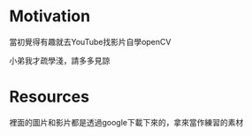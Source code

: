 # Motivation
當初覺得有趣就去YouTube找影片自學openCV  

小弟我才疏學淺，請多多見諒
# Resources
裡面的圖片和影片都是透過google下載下來的，拿來當作練習的素材
